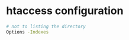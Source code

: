# htaccess configuration

<script type="text/javascript" src="../js/general.js"></script>

```bash
# not to listing the directory
Options -Indexes   
```